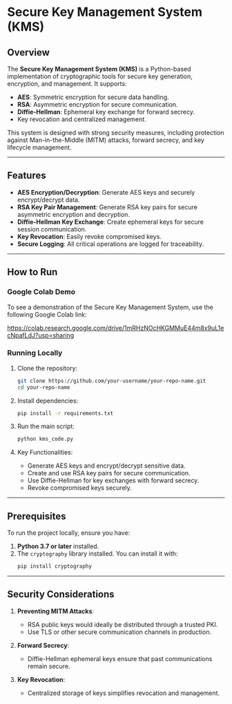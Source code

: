 # Secure Key Management System (KMS)

## Overview
The **Secure Key Management System (KMS)** is a Python-based implementation of cryptographic tools for secure key generation, encryption, and management. It supports:
- **AES**: Symmetric encryption for secure data handling.
- **RSA**: Asymmetric encryption for secure communication.
- **Diffie-Hellman**: Ephemeral key exchange for forward secrecy.
- Key revocation and centralized management.

This system is designed with strong security measures, including protection against Man-in-the-Middle (MITM) attacks, forward secrecy, and key lifecycle management.

---

## Features
- **AES Encryption/Decryption**:
  Generate AES keys and securely encrypt/decrypt data.
- **RSA Key Pair Management**:
  Generate RSA key pairs for secure asymmetric encryption and decryption.
- **Diffie-Hellman Key Exchange**:
  Create ephemeral keys for secure session communication.
- **Key Revocation**:
  Easily revoke compromised keys.
- **Secure Logging**:
  All critical operations are logged for traceability.

---

## How to Run
### Google Colab Demo
To see a demonstration of the Secure Key Management System, use the following Google Colab link:

https://colab.research.google.com/drive/1mRHzNOcHKGMMuE44m8x9uL1ecNpafLdJ?usp=sharing

### Running Locally
1. Clone the repository:
   ```bash
   git clone https://github.com/your-username/your-repo-name.git
   cd your-repo-name
   ```

2. Install dependencies:
   ```bash
   pip install -r requirements.txt
   ```

3. Run the main script:
   ```bash
   python kms_code.py
   ```

4. Key Functionalities:
   - Generate AES keys and encrypt/decrypt sensitive data.
   - Create and use RSA key pairs for secure communication.
   - Use Diffie-Hellman for key exchanges with forward secrecy.
   - Revoke compromised keys securely.

---

## Prerequisites
To run the project locally, ensure you have:
1. **Python 3.7 or later** installed.
2. The `cryptography` library installed. You can install it with:
   ```bash
   pip install cryptography
   ```

---


## Security Considerations
1. **Preventing MITM Attacks**:
   - RSA public keys would ideally be distributed through a trusted PKI.
   - Use TLS or other secure communication channels in production.

2. **Forward Secrecy**:
   - Diffie-Hellman ephemeral keys ensure that past communications remain secure.

3. **Key Revocation**:
   - Centralized storage of keys simplifies revocation and management.


